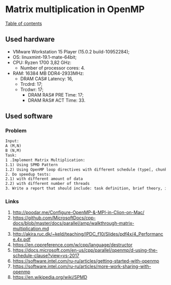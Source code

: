 # Matrix multiplication in OpenMP
[Table of contents](https://github.com/fedy95/HighPerformanceComputing/blob/master/README.md)

## Used hardware
- VMware Workstation 15 Player (15.0.2 build-10952284);
- OS: linuxmint-19.1-mate-64bit;
- CPU: Ryzen 1700 3,82 GHz:
  - Number of processor cores: 4.
- RAM: 16384 MB DDR4-2933MHz:
  - DRAM CAS# Latency: 16,
  - Trcdrd: 17;
  - Trcdwr: 17;
	- DRAM RAS# PRE Time: 17;
	- DRAM RAS# ACT Time: 33.

## Used software

### Problem
```txt
Input:
A (M,N)
B (N,M)
Task: 
1 .Implement Matrix Multiplication:
1.1) Using SPMD Pattern
1.2) Using OpenMP loop directives with different schedule (type[, chunk]) configurations.
2. Do speedup tests:
2.1) with different amount of data
2.2) with different number of threads
3. Write a report that should include: task definition, brief theory, implementation description, test results (tables, graphics…)

```

### Links
1) http://poodar.me/Configure-OpenMP-&-MPI-in-Clion-on-Mac/
2) https://github.com/MicrosoftDocs/cpp-docs/blob/master/docs/parallel/amp/walkthrough-matrix-multiplication.md
3) http://akira.ruc.dk/~keld/teaching/IPDC_f10/Slides/pdf4x/4_Performance.4x.pdf
4) https://en.cppreference.com/w/cpp/language/destructor
5) https://docs.microsoft.com/en-us/cpp/parallel/openmp/d-using-the-schedule-clause?view=vs-2017
6) https://software.intel.com/ru-ru/articles/getting-started-with-openmp
7) https://software.intel.com/ru-ru/articles/more-work-sharing-with-openmp
8) https://en.wikipedia.org/wiki/SPMD
